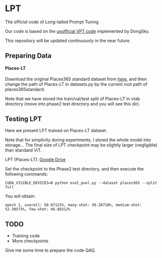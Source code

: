 # LPT
The official code of Long-tailed Prompt Tuning

Our code is based on the [unofficial VPT code](https://github.com/DongSky/vpt_reproduce) implemented by DongSky.

This repository will be updated continuously in the near future. 

## Preparing Data

#### Places-LT

Download the original Places365 standard dataset from [here](http://places2.csail.mit.edu/download.html), and then change the path of Places-LT in datasets.py by the current root path of places365standard.

Note that we have stored the train/val/test split of Places-LT in vtab directory (move into phase2 test directory and you will see this dir). 

## Testing LPT

Here we present LPT trained on Places-LT dataset. 

Note that for simplicity during experiments, I stored the whole model into storage... The final size of LPT checkpoint may be slightly larger (negligible) than standard ViT.

LPT (Places-LT): [Google Drive](https://drive.google.com/file/d/1PEd0YUW_BH0hz6s6QE8GRholJl0XdA3F/view?usp=sharing)

Set the checkpoint to the Phase2 test directory, and then execute the following commands:

```shell
CUDA_VISIBLE_DEVICES=0 python eval_pool.py --dataset places365 --split full
```

You will obtain:

```shell
epoch 1, overall: 50.07123%, many-shot: 49.26718%, medium-shot: 52.30573%, few-shot: 46.88312%
```

## TODO
- Training code
- More checkpoints

Give me some time to prepare the code QAQ.